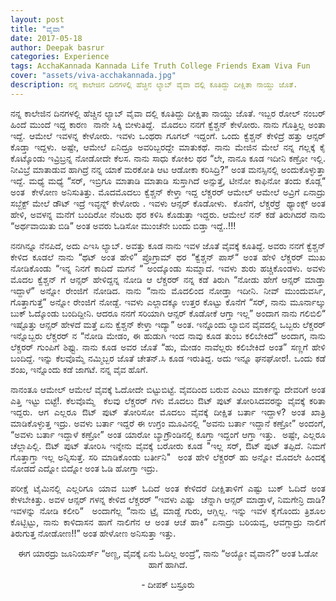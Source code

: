 ```yaml
---
layout: post
title: "ವೈವಾ"
date: 2017-05-18
author: Deepak basrur
categories: Experience
tags: AcchaKannada Kannada Life Truth College Friends Exam Viva Fun
cover: "assets/viva-acchakannada.jpg"
description: ನನ್ನ ಕಾಲೇಜಿನ ದಿನಗಳಲ್ಲಿ ಹೆಚ್ಚಿನ ಲ್ಯಾಬ್ ವೈವಾ ದಲ್ಲಿ ಕೂತಿದ್ದು ದೀಕ್ಷಿತಾ ನಾಯ್ಡು ಜೊತೆ.
---
```


<p align ="justify">ನನ್ನ ಕಾಲೇಜಿನ ದಿನಗಳಲ್ಲಿ ಹೆಚ್ಚಿನ ಲ್ಯಾಬ್ ವೈವಾ ದಲ್ಲಿ ಕೂತಿದ್ದು ದೀಕ್ಷಿತಾ ನಾಯ್ಡು ಜೊತೆ. ಇಬ್ಬರ ರೋಲ್ ನಂಬರ್ ಹಿಂದೆ ಮುಂದೆ ಇದ್ದ ಕಾರಣ  ನಾನೇ ಸಿಕ್ಕಿ ಬೀಳುತಿದ್ದೆ.  ಮೊದಲು ನನಗೆ ಕ್ವೆಶ್ಚನ್ ಕೇಳೋರು. ನಾನು ಗೊತ್ತಿಲ್ಲ ಅಂತಾ ಇದ್ದೆ. ಆಮೇಲೆ ಇವಳನ್ನ ಕೇಳೋರು. ಇವಳು ಒಂಥರಾ ಗೂಗಲ್ ಇದ್ದಂಗೆ. ಒಂದು ಕ್ವೆಶ್ಚನ್ ಕೇಳಿದ್ರೆ ಹತ್ತು ಆನ್ಸರ್ ಕೊಡ್ತಾ ಇದ್ದಳು. ಅಷ್ಟೇ, ಆಮೇಲೆ ಏನಿದ್ರೂ ಅವರಿಬ್ಬರದ್ದೇ ಮಾತುಕಥೆ. ನಾನು ಮೇಜಿನ ಮೇಲೆ ನನ್ನ ಗಲ್ಲಕ್ಕೆ ಕೈ ಕೊಟ್ಕೊಂಡು ಇವ್ರಿಬ್ರನ್ನ ನೋಡೋದೇ ಕೆಲಸ. ನಾನು ಸಾಧು ಕೋಕಿಲ ಥರ “ಲೇ, ನಾನೂ ಕೂಡ ಇದೀನಿ ಕಣ್ರೋ ಇಲ್ಲಿ. ನೀವಿಬ್ರೆ ಮಾತಾಡುವ ಹಾಗಿದ್ರೆ ನನ್ನ ಯಾಕೆ ಮರಕೋತಿ ಆಟ ಆಡೋಕಾ ಕರಿಸಿದ್ರಿ?” ಅಂತ ಮನಸ್ಸಿನಲ್ಲಿ ಅಂದುಕೊಳ್ಳುತ್ತಾ ಇದ್ದೆ. ಮಧ್ಯೆ ಮಧ್ಯೆ “ಸರ್, ಇಬ್ರಿಗೂ ಮಾತಾಡಿ ಮಾತಾಡಿ ಸುಸ್ತಾಗಿದೆ ಅನ್ಸುತ್ತೆ, ಟೀನೋ ಕಾಫಿನೋ ತಂದು ಕೊಡ್ಲ“ ಅಂತ  ಕೇಳೋಣ ಅನಿಸುತಿತ್ತು. ಮೊದಮೊದಲು ಕ್ವೆಶ್ಚನ್ ಕೇಳ್ತಾ ಇದ್ದ ಲೆಕ್ಚರರ್ ಆಮೇಲ್ ಆಮೇಲೆ ಅವ್ರಿಗೆ ಏನಾದ್ರು ಸಬ್ಜೆಕ್ಟ್ ಮೇಲೆ ಡೌಟ್ ಇದ್ರೆ ಇವ್ಳನ್ನ್ ಕೇಳೋರು . ಇವಳು ಆನ್ಸರ್ ಕೊಡೋಳು.  ಕೊನೆಗೆ, ಲೆಕ್ಚರೆರ್ರೆ  ಥ್ಯಾಂಕ್ಸ್ ಅಂತ ಹೇಳಿ, ಅವಳನ್ನ ಮನೆಗೆ ಬಂದಿರೋ ನೆಂಟರು ಥರ ಕಳಿಸಿ ಕೊಡುತ್ತಾ ಇದ್ದರು. ಆಮೇಲೆ ನನ್ ಕಡೆ ತಿರುಗಿದರೆ ನಾನು “ಅರ್ಥವಾಯಿತು ಬಿಡಿ” ಅಂತ ಅವರು ಓಡಿಸೋ ಮುಂಚೆನೇ ಬಂದು ಬಿಡ್ತಾ ಇದ್ದೆ..!!!</p>

<p align ="justify">ನನಗಿನ್ನೂ ನೆನಪಿದೆ, ಅದು ಎಇಸಿ ಲ್ಯಾಬ್. ಅವತ್ತು ಕೂಡ ನಾನು ಇವಳ ಜೊತೆ ವೈವಕ್ಕೆ ಕೂತಿದ್ದೆ. ಅವರು ನನಗೆ ಕ್ವೆಶ್ಚನ್ ಕೇಳಿದ ಕೂಡಲೆ ನಾನು “ಥಟ್ ಅಂತ ಹೇಳಿ” ಪ್ರೊಗ್ರಾಮ್ ಥರ “ಕ್ವೆಶ್ಚನ್ ಪಾಸ್“ ಅಂತ ಹೇಳಿ ಲೆಕ್ಚರರ್ ಮುಖ ನೋಡಿಕೊಂಡು “ಇನ್ನ ನಿನಗೆ ಕಾದಿದೆ ಮಗನೆ “ ಅಂದ್ಕೊಂಡು ಸುಮ್ನಾದೆ. ಇವಳು ಶುರು ಹಚ್ಚಿಕೊಂಡಳು. ಅವಳು ಮೊದಲ ಕ್ವೆಶ್ಚನ್ ಗೆ ಆನ್ಸರ್ ಹೇಳಿದ್ದನ್ನ ನೋಡಿ ಆ ಲೆಕ್ಚರರ್ ನನ್ನ ಕಡೆ ತಿರುಗಿ “ನೋಡು ಹೇಗೆ ಆನ್ಸರ್ ಮಾಡ್ತಾ ಇದ್ದಾಳೆ” ಅನ್ನೋ ರೇಂಜಿಗೆ ನೋಡಿದ. ನಾನು “ನಾನು ಮೊದಲಿಂದ ನೋಡ್ತಾ ಇದೀನಿ. ನೀವ್ ಮುಂದುವರ್ಸಿ, ಗೊತ್ತಾಗುತ್ತೆ” ಅನ್ನೋ ರೇಂಜಿಗೆ ನೋಡ್ದೆ. ಇವಳು ಎಲ್ಲಾದಕ್ಕೂ ಉತ್ತರ ಕೊಟ್ಟು ಕೊನೆಗೆ “ಸರ್, ನಾನು ಮೂರ್ನಾಲ್ಕು ಬುಕ್ ಓದ್ಕೊಂಡು ಬಂದಿದ್ದೀನಿ. ಆದರೂ ನನಗೆ ಸರಿಯಾಗಿ ಆನ್ಸರ್ ಕೊಡೋಕೆ ಆಗ್ತಾ ಇಲ್ಲ” ಅಂದಾಗ ನಾನು ಗಲಿಬಿಲಿ“ ಇಷ್ಟೊತ್ತು ಆನ್ಸರ್ ಹೇಳದೆ ಮತ್ತೆ ಏನು ಕ್ವೆಶ್ಚನ್ ಕೇಳ್ತಾ ಇದ್ಯಾ” ಅಂತ. ಇನ್ನೊಂದು ಲ್ಯಾಬಿನ ವೈವದಲ್ಲಿ ಒಬ್ಬರು ಲೆಕ್ಚರರ್ ಇನ್ನೊಬ್ಬರು ಲೆಕ್ಚರರ್ ನ “ನೋಡಿ ಮೇಡಂ, ಈ ಹುಡುಗಿ ಇಂದ ನಾವು ಕೂಡ ತುಂಬ ಕಲಿಬೇಕಿದೆ“ ಅಂದಾಗ, ನಾನು ಲೆಕ್ಚರರ್ ಗುಂಪಿಗೆ ಶಿಫ್ಟು. ನಾನು ಕೂಡ ಅವರ ಜೊತೆ “ಹು, ಮೇಡಂ ನಾವೆಲ್ಲರು ಕಲಿಬೇಕಿದೆ ಅಂತ” ಸಣ್ಣಗೆ ಹೇಳಿ ಬಂದಿದ್ದೆ. ಇನ್ನು ಕೆಲವೊಮ್ಮೆ ನಮ್ಮಿಬ್ಬರ ಜೊತೆ ಚೇತನ್.ಸಿ ಕೂಡ ಇರುತಿದ್ದ. ಅದು ಇನ್ನೂ ಘನಘೋರ!. ಒಂದು ಕಡೆ ಶಂಖ, ಇನ್ನೊಂದು ಕಡೆ ಜಾಗಟೆ. ನನ್ನ ವೈವ ಹೊಗೆ.</p>

<p align ="justify">ನಾನಂತೂ ಆಮೇಲ್ ಆಮೇಲೆ ವೈವಕ್ಕೆ ಓದೋದೇ ಬಿಟ್ಟುಬಿಟ್ಟೆ. ವೈವದಿಂದ ಬರುವ ಎಂಟು ಮಾರ್ಕನ್ನು ದೇವರಿಗೆ ಅಂತ ಎತ್ತಿ ಇಟ್ಟು ಬಿಟ್ಟೆ!. ಕೆಲವೊಮ್ಮೆ  ಕೆಲವು ಲೆಕ್ಚರರ್ ಗಳು ಮೊದಲು ಔಟ್ ಪುಟ್ ತೋರಿಸಿದವರನ್ನು ವೈವಕ್ಕೆ ಕರಿತಾ ಇದ್ದರು. ಆಗ ಎಲ್ಲರೂ ಔಟ್ ಪುಟ್ ತೋರಿಸೋ ಮೊದಲು ವೈವಕ್ಕೆ ದೀಕ್ಷಿತ ಬರ್ತಾ ಇದ್ದಾಳ? ಅಂತ ಖಾತ್ರಿ ಮಾಡಿಕೊಳ್ಳುತ್ತ ಇದ್ರು. ಅವಳು ಬರ್ತಾ ಇದ್ದರೆ ಈ ಉಗ್ರಂ ಮೂವಿನಲ್ಲಿ “ಅವನು ಬರ್ತಾ ಇದ್ದಾನೆ ಕಣ್ರೋ” ಅಂದಂಗೆ, “ಅವಳು ಬರ್ತಾ ಇದ್ದಾಳೆ ಕಣ್ರೋ” ಅಂತ ಯಾರೋ ಬ್ಯಾಗ್ರೌಂಡಿನಲ್ಲಿ ಕೂಗ್ತಾ ಇದ್ದಂಗೆ ಆಗ್ತಾ ಇತ್ತು.  ಅಷ್ಟೇ, ಎಲ್ಲರೂ ಚೆಲ್ಲಾಪಿಲ್ಲಿ. ಔಟ್ ಪುಟ್ ತೋರಿಸಿ ಇನ್ನೇನು ವೈವಕ್ಕೆ ಬರೋರು ಕೂಡ "ಇಲ್ಲ ಸರ್, ಔಟ್ ಪುಟ್ ತಪ್ಪಿದೆ. ನಿಮಗೆ ಗೊತ್ತಾಗ್ತಾ ಇಲ್ಲ ಅನ್ನಿಸುತ್ತೆ. ಸರಿ ಮಾಡಿಕೊಂಡು ಬರ್ತೀನಿ"  ಅಂತ ಹೇಳಿ ಲೆಕ್ಚರರ್ ಹು ಅನ್ನೋ ಮೊದಲೇ ಹಿಂದಕ್ಕೆ ನೋಡದೆ ಎದ್ನೋ ಬಿದ್ನೋ ಅಂತ ಓಡಿ ಹೋಗ್ತಾ ಇದ್ರು.</p>

<p align ="justify">ಪರೀಕ್ಷೆ ಟೈಮಿನಲ್ಲಿ ಎಲ್ಲರಿಗೂ ಯಾವ ಬುಕ್ ಓದಿದೆ ಅಂತ ಕೇಳಿದರೆ ದೀಕ್ಷಿತಾಳಿಗೆ ಎಷ್ಟು ಬುಕ್ ಓದಿದೆ ಅಂತ ಕೇಳಬೇಕಿತ್ತು. ಅವಳ ಆನ್ಸರ್ ಗಳನ್ನ ಕೇಳಿದ ಲೆಕ್ಚರರ್ “ಇವಳು ಎಷ್ಟು  ಚೆನ್ನಾಗಿ ಆನ್ಸರ್ ಮಾಡ್ತಾಳೆ, ನಿಮಗೇನ್ರಿ ದಾಡಿ? ಇವಳನ್ನು ನೋಡಿ ಕಲೀರಿ“  ಅಂದಾಗೆಲ್ಲ “ನಾನು ಟ್ರೈ ಮಾಡ್ದೆ ಗುರು, ಆಗ್ಲಿಲ್ಲ. ಇನ್ನು ಇವಳ ಕೈಗೊಂದು ತ್ರಿಶೂಲ ಕೊಟ್ಬಿಟ್ಟು, ನಾನು ಕಾಳಿದಾಸನ ಹಾಗೆ ನಾಲಿಗೆನ ಆ ಅಂತ ಆಚೆ ಹಾಕಿ” ಏನಾದ್ರು ಬರಿಯವ್ವ, ಆವಗ್ಲಾದ್ರು ನಾಲಿಗೆ ತಿರುಗುತ್ತ ನೋಡೋಣ!!” ಅಂತ ಹೇಳೋಣ ಅನಿಸುತ್ತಾ ಇತ್ತು.</p>

<p align ="center">ಈಗ ಯಾರದ್ರು ಜೂನಿಯರ್ಸ್ “ಅಣ್ಣ, ವೈವಕ್ಕೆ ಏನು ಓದಿಲ್ಲ ಅಂದ್ರೆ”, ನಾನು “ಅಯ್ಯೋ ವೈವಾನ?” ಅಂತ ಓಡೋ ಹಾಗೆ ಹಾಗಿದೆ.</p>

<p align ="center">- ದೀಪಕ್ ಬಸ್ರೂರು </p>
